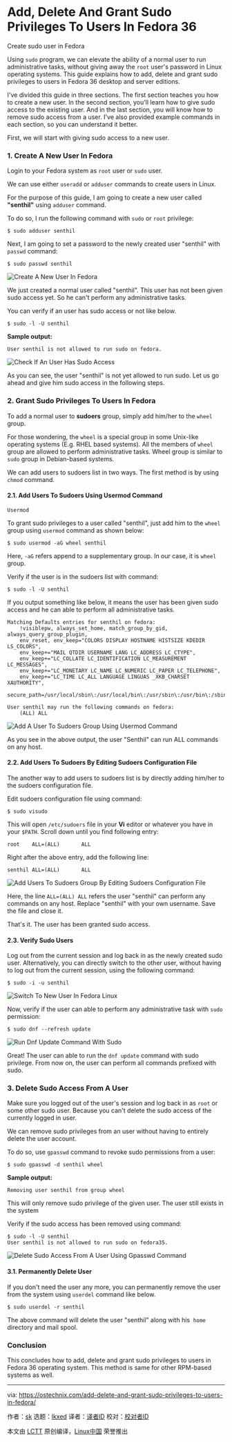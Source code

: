 [#]: subject: "Add, Delete And Grant Sudo Privileges To Users In Fedora 36"
[#]: via: "https://ostechnix.com/add-delete-and-grant-sudo-privileges-to-users-in-fedora/"
[#]: author: "sk https://ostechnix.com/author/sk/"
[#]: collector: "lkxed"
[#]: translator: " "
[#]: reviewer: " "
[#]: publisher: " "
[#]: url: " "

Add, Delete And Grant Sudo Privileges To Users In Fedora 36
======
Create sudo user in Fedora

Using `sudo` program, we can elevate the ability of a normal user to run administrative tasks, without giving away the `root` user's password in Linux operating systems. This guide explains how to add, delete and grant sudo privileges to users in Fedora 36 desktop and server editions.

I've divided this guide in three sections. The first section teaches you how to create a new user. In the second section, you'll learn how to give sudo access to the existing user. And in the last section, you will know how to remove sudo access from a user. I've also provided example commands in each section, so you can understand it better.

First, we will start with giving sudo access to a new user.

### 1. Create A New User In Fedora

Login to your Fedora system as `root` user or `sudo` user.

We can use either `useradd` or `adduser` commands to create users in Linux.

For the purpose of this guide, I am going to create a new user called **"senthil"** using `adduser` command.

To do so, I run the following command with `sudo` or `root` privilege:

```
$ sudo adduser senthil
```

Next, I am going to set a password to the newly created user "senthil" with `passwd` command:

```
$ sudo passwd senthil
```

![Create A New User In Fedora][1]

We just created a normal user called "senthil". This user has not been given sudo access yet. So he can't perform any administrative tasks.

You can verify if an user has sudo access or not like below.

```
$ sudo -l -U senthil
```

**Sample output:**

```
User senthil is not allowed to run sudo on fedora.
```

![Check If An User Has Sudo Access][2]

As you can see, the user "senthil" is not yet allowed to run sudo. Let us go ahead and give him sudo access in the following steps.

### 2. Grant Sudo Privileges To Users In Fedora

To add a normal user to **sudoers** group, simply add him/her to the `wheel` group.

For those wondering, the `wheel` is a special group in some Unix-like operating systems (E.g. RHEL based systems). All the members of `wheel` group are allowed to perform administrative tasks. Wheel group is similar to `sudo` group in Debian-based systems.

We can add users to sudoers list in two ways. The first method is by using `chmod` command.

#### 2.1. Add Users To Sudoers Using Usermod Command

```
Usermod
```

To grant sudo privileges to a user called "senthil", just add him to the `wheel` group using `usermod` command as shown below:

```
$ sudo usermod -aG wheel senthil
```

Here, `-aG` refers append to a supplementary group. In our case, it is `wheel` group.

Verify if the user is in the sudoers list with command:

```
$ sudo -l -U senthil
```

If you output something like below, it means the user has been given sudo access and he can able to perform all administrative tasks.

```
Matching Defaults entries for senthil on fedora:
    !visiblepw, always_set_home, match_group_by_gid, always_query_group_plugin,
    env_reset, env_keep="COLORS DISPLAY HOSTNAME HISTSIZE KDEDIR LS_COLORS",
    env_keep+="MAIL QTDIR USERNAME LANG LC_ADDRESS LC_CTYPE",
    env_keep+="LC_COLLATE LC_IDENTIFICATION LC_MEASUREMENT LC_MESSAGES",
    env_keep+="LC_MONETARY LC_NAME LC_NUMERIC LC_PAPER LC_TELEPHONE",
    env_keep+="LC_TIME LC_ALL LANGUAGE LINGUAS _XKB_CHARSET XAUTHORITY",
    secure_path=/usr/local/sbin\:/usr/local/bin\:/usr/sbin\:/usr/bin\:/sbin\:/bin\:/var/lib/snapd/snap/bin

User senthil may run the following commands on fedora:
    (ALL) ALL
```

![Add A User To Sudoers Group Using Usermod Command][3]

As you see in the above output, the user "Senthil" can run ALL commands on any host.

#### 2.2. Add Users To Sudoers By Editing Sudoers Configuration File

The another way to add users to sudoers list is by directly adding him/her to the sudoers configuration file.

Edit sudoers configuration file using command:

```
$ sudo visudo
```

This will open `/etc/sudoers` file in your **Vi** editor or whatever you have in your `$PATH`. Scroll down until you find following entry:

```
root    ALL=(ALL)       ALL
```

Right after the above entry, add the following line:

```
senthil ALL=(ALL)       ALL
```

![Add Users To Sudoers Group By Editing Sudoers Configuration File][4]

Here, the line `ALL=(ALL) ALL` refers the user "senthil" can perform any commands on any host. Replace "senthil" with your own username. Save the file and close it.

That's it. The user has been granted sudo access.

#### 2.3. Verify Sudo Users

Log out from the current session and log back in as the newly created sudo user. Alternatively, you can directly switch to the other user, without having to log out from the current session, using the following command:

```
$ sudo -i -u senthil
```

![Switch To New User In Fedora Linux][5]

Now, verify if the user can able to perform any administrative task with `sudo` permission:

```
$ sudo dnf --refresh update
```

![Run Dnf Update Command With Sudo][6]

Great! The user can able to run the `dnf update` command with sudo privilege. From now on, the user can perform all commands prefixed with sudo.

### 3. Delete Sudo Access From A User

Make sure you logged out of the user's session and log back in as `root` or some other sudo user. Because you can't delete the sudo access of the currently logged in user.

We can remove sudo privileges from an user without having to entirely delete the user account.

To do so, use `gpasswd` command to revoke sudo permissions from a user:

```
$ sudo gpasswd -d senthil wheel
```

**Sample output:**

```
Removing user senthil from group wheel
```

This will only remove sudo privilege of the given user. The user still exists in the system

Verify if the sudo access has been removed using command:

```
$ sudo -l -U senthil
User senthil is not allowed to run sudo on fedora35.
```

![Delete Sudo Access From A User Using Gpasswd Command][7]

#### 3.1. Permanently Delete User

If you don't need the user any more, you can permanently remove the user from the system using `userdel` command like below.

```
$ sudo userdel -r senthil
```

The above command will delete the user "senthil" along with his  `home` directory and mail spool.

### Conclusion

This concludes how to add, delete and grant sudo privileges to users in Fedora 36 operating system. This method is same for other RPM-based systems as well.

--------------------------------------------------------------------------------

via: https://ostechnix.com/add-delete-and-grant-sudo-privileges-to-users-in-fedora/

作者：[sk][a]
选题：[lkxed][b]
译者：[译者ID](https://github.com/译者ID)
校对：[校对者ID](https://github.com/校对者ID)

本文由 [LCTT](https://github.com/LCTT/TranslateProject) 原创编译，[Linux中国](https://linux.cn/) 荣誉推出

[a]: https://ostechnix.com/author/sk/
[b]: https://github.com/lkxed
[1]: https://ostechnix.com/wp-content/uploads/2022/05/Create-A-New-User-In-Fedora.png
[2]: https://ostechnix.com/wp-content/uploads/2022/05/Check-If-An-User-Has-Sudo-Access.png
[3]: https://ostechnix.com/wp-content/uploads/2022/05/Add-A-User-To-Sudoers-Group-Using-Usermod-Command.png
[4]: https://ostechnix.com/wp-content/uploads/2022/05/Add-Users-To-Sudoers-Group-By-Editing-Sudoers-Configuration-File.png
[5]: https://ostechnix.com/wp-content/uploads/2022/05/Switch-To-New-User-In-Fedora-Linux.png
[6]: https://ostechnix.com/wp-content/uploads/2022/05/Run-Dnf-Update-Command-With-Sudo.png
[7]: https://ostechnix.com/wp-content/uploads/2022/05/Delete-Sudo-Access-From-A-User-Using-Gpasswd-Command.png
